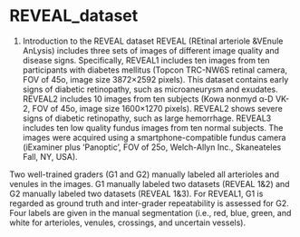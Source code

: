 # REVEAL_dataset

1. Introduction to the REVEAL dataset
REVEAL (REtinal arteriole &VEnule AnLysis) includes three sets of images of different image quality and disease signs. Specifically, REVEAL1 includes ten images from ten participants with diabetes mellitus (Topcon TRC-NW6S retinal camera, FOV of 45o, image size 3872×2592 pixels). This dataset contains early signs of diabetic retinopathy, such as microaneurysm and exudates. REVEAL2 includes 10 images from ten subjects (Kowa nonmyd α-D VK-2, FOV of 45o, image size 1600×1270 pixels). REVEAL2 shows severe signs of diabetic retinopathy, such as large hemorrhage. REVEAL3 includes ten low quality fundus images from ten normal subjects. The images were acquired using a smartphone-compatible fundus camera (iExaminer plus ‘Panoptic’, FOV of 25o, Welch-Allyn Inc., Skaneateles Fall, NY, USA).

Two well-trained graders (G1 and G2) manually labeled all arterioles and venules in the images. G1 manually labeled two datasets (REVEAL 1&2) and G2 manually labeled two datasets (REVEAL 1&3). For REVEAL1, G1 is regarded as ground truth and inter-grader repeatability is assessed for G2. Four labels are given in the manual segmentation (i.e., red, blue, green, and white for arterioles, venules, crossings, and uncertain vessels).

